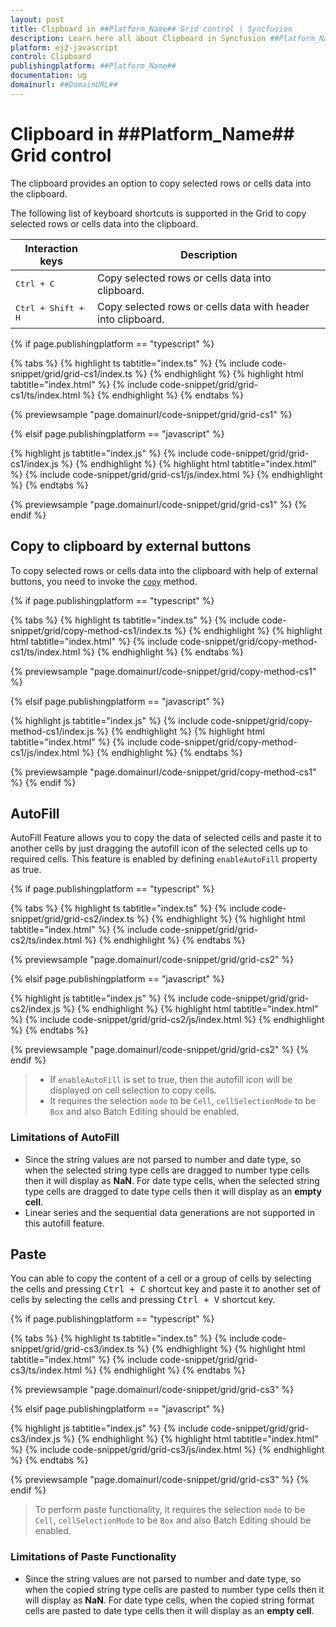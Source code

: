 ```yaml
---
layout: post
title: Clipboard in ##Platform_Name## Grid control | Syncfusion
description: Learn here all about Clipboard in Syncfusion ##Platform_Name## Grid control of Syncfusion Essential JS 2 and more.
platform: ej2-javascript
control: Clipboard 
publishingplatform: ##Platform_Name##
documentation: ug
domainurl: ##DomainURL##
---
```


# Clipboard in ##Platform_Name## Grid control

The clipboard provides an option to copy selected rows or cells data into the clipboard.

The following list of keyboard shortcuts is supported in the Grid to copy selected rows or cells data into the clipboard.

Interaction keys |Description
-----|-----
<kbd>Ctrl + C</kbd> |Copy selected rows or cells data into clipboard.
<kbd>Ctrl + Shift + H</kbd> |Copy selected rows or cells data with header into clipboard.

{% if page.publishingplatform == "typescript" %}

 {% tabs %}
{% highlight ts tabtitle="index.ts" %}
{% include code-snippet/grid/grid-cs1/index.ts %}
{% endhighlight %}
{% highlight html tabtitle="index.html" %}
{% include code-snippet/grid/grid-cs1/ts/index.html %}
{% endhighlight %}
{% endtabs %}
        
{% previewsample "page.domainurl/code-snippet/grid/grid-cs1" %}

{% elsif page.publishingplatform == "javascript" %}

{% highlight js tabtitle="index.js" %}
{% include code-snippet/grid/grid-cs1/index.js %}
{% endhighlight %}
{% highlight html tabtitle="index.html" %}
{% include code-snippet/grid/grid-cs1/js/index.html %}
{% endhighlight %}
{% endtabs %}

{% previewsample "page.domainurl/code-snippet/grid/grid-cs1" %}
{% endif %}

## Copy to clipboard by external buttons

To copy selected rows or cells data into the clipboard with help of external buttons, you need to invoke the [`copy`](../api/grid/clipboard/#copy) method.

{% if page.publishingplatform == "typescript" %}

 {% tabs %}
{% highlight ts tabtitle="index.ts" %}
{% include code-snippet/grid/copy-method-cs1/index.ts %}
{% endhighlight %}
{% highlight html tabtitle="index.html" %}
{% include code-snippet/grid/copy-method-cs1/ts/index.html %}
{% endhighlight %}
{% endtabs %}
        
{% previewsample "page.domainurl/code-snippet/grid/copy-method-cs1" %}

{% elsif page.publishingplatform == "javascript" %}

{% highlight js tabtitle="index.js" %}
{% include code-snippet/grid/copy-method-cs1/index.js %}
{% endhighlight %}
{% highlight html tabtitle="index.html" %}
{% include code-snippet/grid/copy-method-cs1/js/index.html %}
{% endhighlight %}
{% endtabs %}

{% previewsample "page.domainurl/code-snippet/grid/copy-method-cs1" %}
{% endif %}

## AutoFill

AutoFill Feature allows you to copy the data of selected cells and paste it to another cells by just dragging the autofill icon of the selected cells up to required cells. This feature is enabled by defining `enableAutoFill` property as true.

{% if page.publishingplatform == "typescript" %}

 {% tabs %}
{% highlight ts tabtitle="index.ts" %}
{% include code-snippet/grid/grid-cs2/index.ts %}
{% endhighlight %}
{% highlight html tabtitle="index.html" %}
{% include code-snippet/grid/grid-cs2/ts/index.html %}
{% endhighlight %}
{% endtabs %}
        
{% previewsample "page.domainurl/code-snippet/grid/grid-cs2" %}

{% elsif page.publishingplatform == "javascript" %}

{% highlight js tabtitle="index.js" %}
{% include code-snippet/grid/grid-cs2/index.js %}
{% endhighlight %}
{% highlight html tabtitle="index.html" %}
{% include code-snippet/grid/grid-cs2/js/index.html %}
{% endhighlight %}
{% endtabs %}

{% previewsample "page.domainurl/code-snippet/grid/grid-cs2" %}
{% endif %}

> * If `enableAutoFill` is set to true, then the autofill icon will be displayed on cell selection to copy cells.
> * It requires the selection `mode` to be `Cell`,  `cellSelectionMode` to be `Box` and also Batch Editing should be enabled.

### Limitations of AutoFill

* Since the string values are not parsed to number and date type, so when the selected string type cells are dragged to number type cells then it will display as **NaN**. For date type cells, when the selected string type cells are dragged to date type cells then it will display as an **empty cell**.
* Linear series and the sequential data generations are not supported in this autofill feature.

## Paste

You can able to copy the content of a cell or a group of cells by selecting the cells and pressing <kbd>Ctrl + C</kbd> shortcut key and paste it to another set of cells by selecting the cells and pressing <kbd>Ctrl + V</kbd> shortcut key.

{% if page.publishingplatform == "typescript" %}

 {% tabs %}
{% highlight ts tabtitle="index.ts" %}
{% include code-snippet/grid/grid-cs3/index.ts %}
{% endhighlight %}
{% highlight html tabtitle="index.html" %}
{% include code-snippet/grid/grid-cs3/ts/index.html %}
{% endhighlight %}
{% endtabs %}
        
{% previewsample "page.domainurl/code-snippet/grid/grid-cs3" %}

{% elsif page.publishingplatform == "javascript" %}

{% highlight js tabtitle="index.js" %}
{% include code-snippet/grid/grid-cs3/index.js %}
{% endhighlight %}
{% highlight html tabtitle="index.html" %}
{% include code-snippet/grid/grid-cs3/js/index.html %}
{% endhighlight %}
{% endtabs %}

{% previewsample "page.domainurl/code-snippet/grid/grid-cs3" %}
{% endif %}

> To perform paste functionality, it requires the selection `mode` to be `Cell`,  `cellSelectionMode` to be `Box` and also Batch Editing should be enabled.

### Limitations of Paste Functionality

* Since the string values are not parsed to number and date type, so when the copied string type cells are pasted to number type cells then it will display as **NaN**. For date type cells, when the copied string format cells are pasted to date type cells then it will display as an **empty cell**.